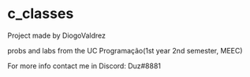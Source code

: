 # c_classes
Project made by DiogoValdrez

probs and labs from the UC Programação(1st year 2nd semester, MEEC)

For more info contact me in Discord: Duz#8881
